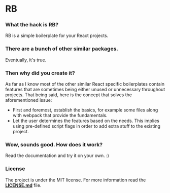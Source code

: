 # RB

### What the hack is RB?

RB is a simple boilerplate for your React projects.

### There are a bunch of other similar packages.

Eventually, it's true.

### Then why did you create it?

As far as I know most of the other similar React specific boilerplates contain features that are sometimes being either unused or unnecessary throughout projects. That being said, here is the concept that solves the aforementioned issue:
- First and foremost, establish the basics, for example some files along with webpack that provide the fundamentals.
- Let the user determines the features based on the needs. This implies using pre-defined script flags in order to add extra stuff to the existing project.

### Wow, sounds good. How does it work?

Read the documentation and try it on your own. :)

### License

The project is under the MIT license. For more information read the [**LICENSE.md**](./LICENSE.md) file.
